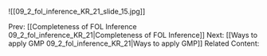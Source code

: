 ﻿

![[09_2_fol_inference_KR_21_slide_15.jpg]]


Prev: [[Completeness of FOL Inference 09_2_fol_inference_KR_21|Completeness of FOL Inference]]
Next: [[Ways to apply GMP 09_2_fol_inference_KR_21|Ways to apply GMP]]
Related Content: